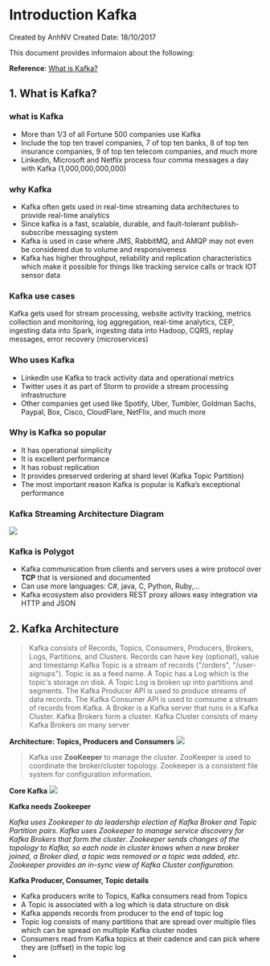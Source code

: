 # Introduction Kafka
Created by AnhNV Created Date: 18/10/2017

This document provides informaion about the following:

**Reference**:
[What is Kafka?][what-is-kafka]

## 1. What is Kafka?
### what is Kafka
* More than 1/3 of all Fortune 500 companies use Kafka
* Include the top ten travel companies, 7 of top ten banks, 8 of top ten insurance companies, 9 of top ten telecom companies, and much more
* LinkedIn, Microsoft and Netflix process four comma messages a day with Kafka (1,000,000,000,000)

### why Kafka
- Kafka often gets used in real-time streaming data architectures to provide real-time analytics
- Since kafka is a fast, scalable, durable, and fault-tolerant publish-subscribe messaging system
- Kafka is used in case where JMS, RabbitMQ, and AMQP may not even be considered due to volume and responsiveness
- Kafka has higher throughput, reliability and replication characteristics which make it possible for things like tracking service calls or track IOT sensor data

### Kafka use cases
Kafka gets used for stream processing, website activity tracking, metrics collection and monitoring, log aggregation, real-time analytics, CEP, ingesting data into Spark, ingesting data into Hadoop, CQRS, replay messages, error recovery (microservices)

### Who uses Kafka
- Linkedln use Kafka to track activity data and operational metrics
- Twitter uses it as part of Storm to provide a stream processing infrastructure
- Other companies get used like Spotify, Uber, Tumbler, Goldman Sachs, Paypal, Box, Cisco, CloudFlare, NetFlix, and much more

### Why is Kafka so popular
- It has operational simplicity
- It is excellent performance
- It has robust replication
- It provides preserved ordering at shard level (Kafka Topic Partition)
- The most important reason Kafka is popular is Kafka’s exceptional performance

### Kafka Streaming Architecture Diagram
![](https://user-images.githubusercontent.com/14268190/31706889-b4c3701a-b414-11e7-87d8-95cb52caab01.png)

### Kafka is Polygot
- Kafka communication from clients and servers uses a wire protocol over **TCP** that is versioned and documented
- Can use more languages: C#, java, C, Python, Ruby,…
- Kafka ecosystem also providers REST proxy allows easy integration via HTTP and JSON

## 2. Kafka Architecture
> Kafka consists of Records, Topics, Consumers, Producers, Brokers, Logs, Partitions, and Clusters. Records can have key (optional), value and timestamp
Kafka Topic is a stream of records ("/orders", "/user-signups"). Topic is as a feed name. A Topic has a Log which is the topic's storage on disk. A Topic Log is broken up into partitions and segments.
The Kafka Producer API is used to produce streams of data records.
The Kafka Consumer API is used to comsume a stream of records from Kafka.
A Broker is a Kafka server that runs in a Kafka Cluster. Kafka Brokers form a cluster.
Kafka Cluster consists of many Kafka Brokers on many server

**Architecture: Topics, Producers and Consumers**
![](https://user-images.githubusercontent.com/14268190/31708153-666cf568-b418-11e7-9442-d279939a0d27.png)
>Kafka use **ZooKeeper** to manage the cluster. ZooKeeper is used to coordinate the broker/cluster topology. Zookeeper is a consistent file system for configuration information.

**Core Kafka**
![](https://user-images.githubusercontent.com/14268190/31711178-8932437e-b421-11e7-8db2-f1668103d602.png)

**Kafka needs Zookeeper**

_Kafka uses Zookeeper to do leadership election of Kafka Broker and Topic Partition pairs_.
_Kafka uses Zookeeper to manage service discovery for Kafka Brokers that form the cluster_.
_Zookeeper sends changes of the topology to Kafka, so each node in cluster knows when a new broker joined, a Broker died, a topic was removed or a topic was added, etc._
_Zookeeper provides an in-sync view of Kafka Cluster configuration._

**Kafka Producer, Consumer, Topic details**

- Kafka producers write to Topics, Kafka consumers read from Topics
- A Topic is associated with a log which is data structure on disk
- Kafka appends records from producer to the end of topic log
- Topic log consists of many partitions that are spread over multiple files which can be spread on multiple Kafka cluster nodes
- Consumers read from Kafka topics at their cadence and can pick where they are (offset) in the topic log
- 


[what-is-kafka]: http://cloudurable.com/blog/what-is-kafka/index.html
